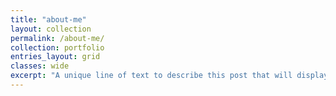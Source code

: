 ```yaml
---
title: "about-me"
layout: collection
permalink: /about-me/
collection: portfolio
entries_layout: grid
classes: wide
excerpt: "A unique line of text to describe this post that will display in an archive listing and meta description with SEO benefits."
---
```


